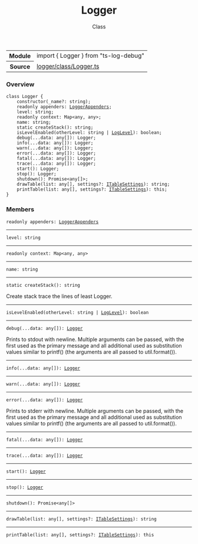 <header class="symbol-info-header">    <h1 id="logger">Logger</h1>    <label class="symbol-info-type-label class">Class</label>      </header>
<section class="symbol-info">      <table class="is-full-width">        <tbody>        <tr>          <th>Module</th>          <td>            <div class="lang-typescript">                <span class="token keyword">import</span> { Logger }                 <span class="token keyword">from</span>                 <span class="token string">"ts-log-debug"</span>                            </div>          </td>        </tr>        <tr>          <th>Source</th>          <td>            <a href="https://github.com/romakita/log-debug/blob/v4.0.3/src/logger/class/Logger.ts#L0-L0">                logger/class/Logger.ts            </a>        </td>        </tr>                </tbody>      </table>    </section>

### Overview

<pre><code class="typescript-lang"><span class="token keyword">class</span> Logger <span class="token punctuation">{</span>
    <span class="token keyword">constructor</span><span class="token punctuation">(</span>_name?<span class="token punctuation">:</span> <span class="token keyword">string</span><span class="token punctuation">)</span><span class="token punctuation">;</span>
    <span class="token keyword">readonly</span> appenders<span class="token punctuation">:</span> <a href="#api/common/logger/loggerappenders"><span class="token">LoggerAppenders</span></a><span class="token punctuation">;</span>
    level<span class="token punctuation">:</span> <span class="token keyword">string</span><span class="token punctuation">;</span>
    <span class="token keyword">readonly</span> context<span class="token punctuation">:</span> Map<<span class="token keyword">any</span><span class="token punctuation">,</span> <span class="token keyword">any</span>><span class="token punctuation">;</span>
    name<span class="token punctuation">:</span> <span class="token keyword">string</span><span class="token punctuation">;</span>
    <span class="token keyword">static</span> <span class="token function">createStack</span><span class="token punctuation">(</span><span class="token punctuation">)</span><span class="token punctuation">:</span> <span class="token keyword">string</span><span class="token punctuation">;</span>
    <span class="token function">isLevelEnabled</span><span class="token punctuation">(</span>otherLevel<span class="token punctuation">:</span> <span class="token keyword">string</span> | <a href="#api/common/core/loglevel"><span class="token">LogLevel</span></a><span class="token punctuation">)</span><span class="token punctuation">:</span> <span class="token keyword">boolean</span><span class="token punctuation">;</span>
    <span class="token function">debug</span><span class="token punctuation">(</span>...data<span class="token punctuation">:</span> <span class="token keyword">any</span><span class="token punctuation">[</span><span class="token punctuation">]</span><span class="token punctuation">)</span><span class="token punctuation">:</span> Logger<span class="token punctuation">;</span>
    <span class="token function">info</span><span class="token punctuation">(</span>...data<span class="token punctuation">:</span> <span class="token keyword">any</span><span class="token punctuation">[</span><span class="token punctuation">]</span><span class="token punctuation">)</span><span class="token punctuation">:</span> Logger<span class="token punctuation">;</span>
    <span class="token function">warn</span><span class="token punctuation">(</span>...data<span class="token punctuation">:</span> <span class="token keyword">any</span><span class="token punctuation">[</span><span class="token punctuation">]</span><span class="token punctuation">)</span><span class="token punctuation">:</span> Logger<span class="token punctuation">;</span>
    <span class="token function">error</span><span class="token punctuation">(</span>...data<span class="token punctuation">:</span> <span class="token keyword">any</span><span class="token punctuation">[</span><span class="token punctuation">]</span><span class="token punctuation">)</span><span class="token punctuation">:</span> Logger<span class="token punctuation">;</span>
    <span class="token function">fatal</span><span class="token punctuation">(</span>...data<span class="token punctuation">:</span> <span class="token keyword">any</span><span class="token punctuation">[</span><span class="token punctuation">]</span><span class="token punctuation">)</span><span class="token punctuation">:</span> Logger<span class="token punctuation">;</span>
    <span class="token function">trace</span><span class="token punctuation">(</span>...data<span class="token punctuation">:</span> <span class="token keyword">any</span><span class="token punctuation">[</span><span class="token punctuation">]</span><span class="token punctuation">)</span><span class="token punctuation">:</span> Logger<span class="token punctuation">;</span>
    <span class="token function">start</span><span class="token punctuation">(</span><span class="token punctuation">)</span><span class="token punctuation">:</span> Logger<span class="token punctuation">;</span>
    <span class="token function">stop</span><span class="token punctuation">(</span><span class="token punctuation">)</span><span class="token punctuation">:</span> Logger<span class="token punctuation">;</span>
    <span class="token function">shutdown</span><span class="token punctuation">(</span><span class="token punctuation">)</span><span class="token punctuation">:</span> Promise<<span class="token keyword">any</span><span class="token punctuation">[</span><span class="token punctuation">]</span>><span class="token punctuation">;</span>
    <span class="token function">drawTable</span><span class="token punctuation">(</span>list<span class="token punctuation">:</span> <span class="token keyword">any</span><span class="token punctuation">[</span><span class="token punctuation">]</span><span class="token punctuation">,</span> settings?<span class="token punctuation">:</span> <a href="#api/common/logger/itablesettings"><span class="token">ITableSettings</span></a><span class="token punctuation">)</span><span class="token punctuation">:</span> <span class="token keyword">string</span><span class="token punctuation">;</span>
    <span class="token function">printTable</span><span class="token punctuation">(</span>list<span class="token punctuation">:</span> <span class="token keyword">any</span><span class="token punctuation">[</span><span class="token punctuation">]</span><span class="token punctuation">,</span> settings?<span class="token punctuation">:</span> <a href="#api/common/logger/itablesettings"><span class="token">ITableSettings</span></a><span class="token punctuation">)</span><span class="token punctuation">:</span> this<span class="token punctuation">;</span>
<span class="token punctuation">}</span></code></pre>

### Members

<div class="method-overview"><pre><code class="typescript-lang"><span class="token keyword">readonly</span> appenders<span class="token punctuation">:</span> <a href="#api/common/logger/loggerappenders"><span class="token">LoggerAppenders</span></a></code></pre></div>
<hr />
<div class="method-overview"><pre><code class="typescript-lang">level<span class="token punctuation">:</span> <span class="token keyword">string</span></code></pre></div>
<hr />
<div class="method-overview"><pre><code class="typescript-lang"><span class="token keyword">readonly</span> context<span class="token punctuation">:</span> Map<<span class="token keyword">any</span><span class="token punctuation">,</span> <span class="token keyword">any</span>></code></pre></div>
<hr />
<div class="method-overview"><pre><code class="typescript-lang">name<span class="token punctuation">:</span> <span class="token keyword">string</span></code></pre></div>
<hr />
<div class="method-overview"><pre><code class="typescript-lang"><span class="token keyword">static</span> <span class="token function">createStack</span><span class="token punctuation">(</span><span class="token punctuation">)</span><span class="token punctuation">:</span> <span class="token keyword">string</span></code></pre></div>
Create stack trace  the lines of least Logger.
<hr />
<div class="method-overview"><pre><code class="typescript-lang"><span class="token function">isLevelEnabled</span><span class="token punctuation">(</span>otherLevel<span class="token punctuation">:</span> <span class="token keyword">string</span> | <a href="#api/common/core/loglevel"><span class="token">LogLevel</span></a><span class="token punctuation">)</span><span class="token punctuation">:</span> <span class="token keyword">boolean</span></code></pre></div>
<hr />
<div class="method-overview"><pre><code class="typescript-lang"><span class="token function">debug</span><span class="token punctuation">(</span>...data<span class="token punctuation">:</span> <span class="token keyword">any</span><span class="token punctuation">[</span><span class="token punctuation">]</span><span class="token punctuation">)</span><span class="token punctuation">:</span> <a href="#api/common/logger/logger"><span class="token">Logger</span></a></code></pre></div>
Prints to stdout with newline. Multiple arguments can be passed, with the first used as the primary message and all additional used as substitution values similar to printf() (the arguments are all passed to util.format()).
<hr />
<div class="method-overview"><pre><code class="typescript-lang"><span class="token function">info</span><span class="token punctuation">(</span>...data<span class="token punctuation">:</span> <span class="token keyword">any</span><span class="token punctuation">[</span><span class="token punctuation">]</span><span class="token punctuation">)</span><span class="token punctuation">:</span> <a href="#api/common/logger/logger"><span class="token">Logger</span></a></code></pre></div>
<hr />
<div class="method-overview"><pre><code class="typescript-lang"><span class="token function">warn</span><span class="token punctuation">(</span>...data<span class="token punctuation">:</span> <span class="token keyword">any</span><span class="token punctuation">[</span><span class="token punctuation">]</span><span class="token punctuation">)</span><span class="token punctuation">:</span> <a href="#api/common/logger/logger"><span class="token">Logger</span></a></code></pre></div>
<hr />
<div class="method-overview"><pre><code class="typescript-lang"><span class="token function">error</span><span class="token punctuation">(</span>...data<span class="token punctuation">:</span> <span class="token keyword">any</span><span class="token punctuation">[</span><span class="token punctuation">]</span><span class="token punctuation">)</span><span class="token punctuation">:</span> <a href="#api/common/logger/logger"><span class="token">Logger</span></a></code></pre></div>
Prints to stderr with newline. Multiple arguments can be passed, with the first used as the primary
message and all additional used as substitution values similar to printf() (the arguments are all
passed to util.format()).
<hr />
<div class="method-overview"><pre><code class="typescript-lang"><span class="token function">fatal</span><span class="token punctuation">(</span>...data<span class="token punctuation">:</span> <span class="token keyword">any</span><span class="token punctuation">[</span><span class="token punctuation">]</span><span class="token punctuation">)</span><span class="token punctuation">:</span> <a href="#api/common/logger/logger"><span class="token">Logger</span></a></code></pre></div>
<hr />
<div class="method-overview"><pre><code class="typescript-lang"><span class="token function">trace</span><span class="token punctuation">(</span>...data<span class="token punctuation">:</span> <span class="token keyword">any</span><span class="token punctuation">[</span><span class="token punctuation">]</span><span class="token punctuation">)</span><span class="token punctuation">:</span> <a href="#api/common/logger/logger"><span class="token">Logger</span></a></code></pre></div>
<hr />
<div class="method-overview"><pre><code class="typescript-lang"><span class="token function">start</span><span class="token punctuation">(</span><span class="token punctuation">)</span><span class="token punctuation">:</span> <a href="#api/common/logger/logger"><span class="token">Logger</span></a></code></pre></div>
<hr />
<div class="method-overview"><pre><code class="typescript-lang"><span class="token function">stop</span><span class="token punctuation">(</span><span class="token punctuation">)</span><span class="token punctuation">:</span> <a href="#api/common/logger/logger"><span class="token">Logger</span></a></code></pre></div>
<hr />
<div class="method-overview"><pre><code class="typescript-lang"><span class="token function">shutdown</span><span class="token punctuation">(</span><span class="token punctuation">)</span><span class="token punctuation">:</span> Promise<<span class="token keyword">any</span><span class="token punctuation">[</span><span class="token punctuation">]</span>></code></pre></div>
<hr />
<div class="method-overview"><pre><code class="typescript-lang"><span class="token function">drawTable</span><span class="token punctuation">(</span>list<span class="token punctuation">:</span> <span class="token keyword">any</span><span class="token punctuation">[</span><span class="token punctuation">]</span><span class="token punctuation">,</span> settings?<span class="token punctuation">:</span> <a href="#api/common/logger/itablesettings"><span class="token">ITableSettings</span></a><span class="token punctuation">)</span><span class="token punctuation">:</span> <span class="token keyword">string</span></code></pre></div>
<hr />
<div class="method-overview"><pre><code class="typescript-lang"><span class="token function">printTable</span><span class="token punctuation">(</span>list<span class="token punctuation">:</span> <span class="token keyword">any</span><span class="token punctuation">[</span><span class="token punctuation">]</span><span class="token punctuation">,</span> settings?<span class="token punctuation">:</span> <a href="#api/common/logger/itablesettings"><span class="token">ITableSettings</span></a><span class="token punctuation">)</span><span class="token punctuation">:</span> this</code></pre></div>
